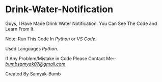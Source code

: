# Drink-Water-Notification

 Guys, I Have Made Drink Water Notification. You Can See The Code and Learn From It.
 
Note: Run This Code In *Python* or *VS Code*.

Used Languages *Python.* 

If Any Problem/Mistake in Code Please Contact Me:- *bumbsamyak07@gmail.com*

Created By Samyak-Bumb
